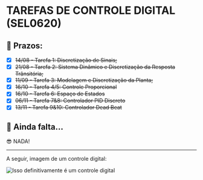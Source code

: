# TAREFAS DE CONTROLE DIGITAL (SEL0620)

## 📅 Prazos:
* [x] ~~14/08 - Tarefa 1: Discretização de Sinais;~~
* [x] ~~21/08 - Tarefa 2: Sistema Dinâmico e Discretização da Resposta Trânsitória;~~
* [x] ~~11/09 - Tarefa 3: Modelagem e Discretização da Planta;~~
* [x] ~~16/10 - Tarefa 4/5: Controle Proporcional~~
* [x] ~~16/10 - Tarefa 6: Espaço de Estados~~
* [x] ~~06/11 - Tarefa 7&8: Controlador PID Discreto~~
* [x] ~~13/11 - Tarefa 9&10: Controlador Dead Beat~~

## 📃 Ainda falta...

😎 NADA!

---
A seguir, imagem de um controle digital:

![Isso definitivamente é um controle digital](https://i.gifer.com/RKm.gif)
